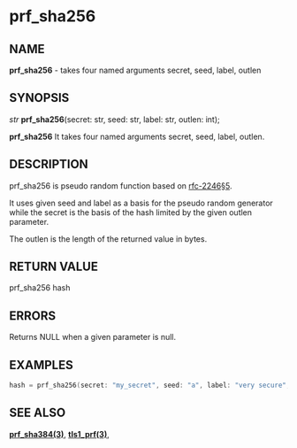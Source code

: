 # prf_sha256

## NAME

**prf_sha256** - takes four named arguments secret, seed, label, outlen
## SYNOPSIS

*str* **prf_sha256**(secret: str, seed: str, label: str, outlen: int);

**prf_sha256** It takes four named arguments secret, seed, label, outlen.

## DESCRIPTION

prf_sha256 is pseudo random function based on [rfc-2246§5](https://www.rfc-editor.org/rfc/rfc2246.html). 

It uses given seed and label as a basis for the pseudo random generator while the secret is the basis of the hash limited by the given outlen parameter.

The outlen is the length of the returned value in bytes.


## RETURN VALUE

prf_sha256 hash

## ERRORS

Returns NULL when a given parameter is null.

## EXAMPLES

```cpp
hash = prf_sha256(secret: "my_secret", seed: "a", label: "very secure", outlenL 48);
```

## SEE ALSO

**[prf_sha384(3)](prf_sha384.md)**,
**[tls1_prf(3)](tls1_prf.md)**,
